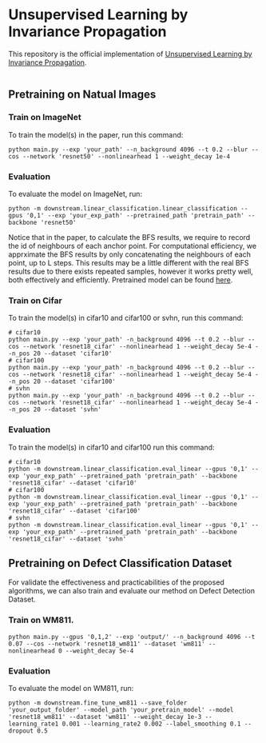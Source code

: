 # Unsupervised Learning by Invariance Propagation

This repository is the official implementation of [Unsupervised Learning by Invariance Propagation](https://arxiv.org/abs/2010.11694). 

<img src="img/graph.png" alt="" align=center />

## Pretraining on Natual Images
### Train on ImageNet
To train the model(s) in the paper, run this command:

```
python main.py --exp 'your_path' --n_background 4096 --t 0.2 --blur --cos --network 'resnet50' --nonlinearhead 1 --weight_decay 1e-4
```

### Evaluation

To evaluate the model on ImageNet, run:

```eval
python -m downstream.linear_classification.linear_classification --gpus '0,1' --exp 'your_exp_path' --pretrained_path 'pretrain_path' --backbone 'resnet50'
```

Notice that in the paper, to calculate the BFS results, we require to record the id of neighbours of each anchor point. For computational efficiency, we apprximate the BFS results by only concatenating the neighbours of each point, up to L steps. This results may be a little different with the real BFS results due to there exists repeated samples, however it works pretty well, both effectively and efficiently. Pretrained model can be found [here](https://drive.google.com/file/d/1mE1WafTJbEdJav5wF98I_RvTksSxuRpU/view?usp=sharing).

### Train on Cifar
To train the model(s) in cifar10 and cifar100 or svhn, run this command:

```
# cifar10
python main.py --exp 'your_path' -n_background 4096 --t 0.2 --blur --cos --network 'resnet18_cifar' --nonlinearhead 1 --weight_decay 5e-4 --n_pos 20 --dataset 'cifar10'
# cifar100
python main.py --exp 'your_path' -n_background 4096 --t 0.2 --blur --cos --network 'resnet18_cifar' --nonlinearhead 1 --weight_decay 5e-4 --n_pos 20 --dataset 'cifar100'
# svhn
python main.py --exp 'your_path' -n_background 4096 --t 0.2 --blur --cos --network 'resnet18_cifar' --nonlinearhead 1 --weight_decay 5e-4 --n_pos 20 --dataset 'svhn'
```

### Evaluation
To train the model(s) in cifar10 and cifar100 run this command:

```eval
# cifar10
python -m downstream.linear_classification.eval_linear --gpus '0,1' --exp 'your_exp_path' --pretrained_path 'pretrain_path' --backbone 'resnet18_cifar' --dataset 'cifar10'
# cifar100
python -m downstream.linear_classification.eval_linear --gpus '0,1' --exp 'your_exp_path' --pretrained_path 'pretrain_path' --backbone 'resnet18_cifar' --dataset 'cifar100'
# svhn
python -m downstream.linear_classification.eval_linear --gpus '0,1' --exp 'your_exp_path' --pretrained_path 'pretrain_path' --backbone 'resnet18_cifar' --dataset 'svhn'
```

## Pretraining on Defect Classification Dataset
For validate the effectiveness and practicabilities of the proposed algorithms, we can also train and evaluate our method on Defect Detection Dataset.

### Train on WM811.
```
python main.py --gpus '0,1,2' --exp 'output/' --n_background 4096 --t 0.07 --cos --network 'resnet18_wm811' --dataset 'wm811' --nonlinearhead 0 --weight_decay 5e-4
```

### Evaluation

To evaluate the model on WM811, run:

```eval
python -m downstream.fine_tune_wm811 --save_folder 'your_output_folder' --model_path 'your_pretrain_model' --model 'resnet18_wm811' --dataset 'wm811' --weight_decay 1e-3 --learning_rate1 0.001 --learning_rate2 0.002 --label_smoothing 0.1 --dropout 0.5
```

